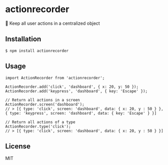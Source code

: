 # actionrecorder
:vhs: Keep all user actions in a centralized object

## Installation

```
$ npm install actionrecorder
```

## Usage

```
import ActionRecorder from 'actionrecorder';

ActionRecorder.add('click', 'dashboard', { x: 20, y: 50 });
ActionRecorder.add('keypress', 'dashboard', { key: 'Escape' });

// Return all actions in a screen
ActionRecorder.screen('dashboard');
// > [{ type: 'click', screen: 'dashboard', data: { x: 20, y : 50 } }, { type: 'keypress', screen: 'dashboard', data: { key: 'Escape' } }]

// Return all actions of a type
ActionRecorder.type('click');
// > [{ type: 'click', screen: 'dashboard', data: { x: 20, y : 50 } }]
```

## License

MIT

